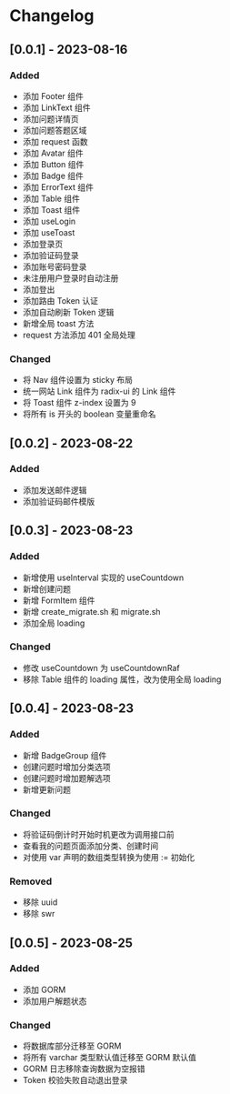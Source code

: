 # Changelog

## [0.0.1] - 2023-08-16

### Added

- 添加 Footer 组件
- 添加 LinkText 组件
- 添加问题详情页
- 添加问题答题区域
- 添加 request 函数
- 添加 Avatar 组件
- 添加 Button 组件
- 添加 Badge 组件
- 添加 ErrorText 组件
- 添加 Table 组件
- 添加 Toast 组件
- 添加 useLogin
- 添加 useToast
- 添加登录页
- 添加验证码登录
- 添加账号密码登录
- 未注册用户登录时自动注册
- 添加登出
- 添加路由 Token 认证
- 添加自动刷新 Token 逻辑
- 新增全局 toast 方法
- request 方法添加 401 全局处理

### Changed

- 将 Nav 组件设置为 sticky 布局
- 统一网站 Link 组件为 radix-ui 的 Link 组件
- 将 Toast 组件 z-index 设置为 9
- 将所有 is 开头的 boolean 变量重命名

## [0.0.2] - 2023-08-22

### Added

- 添加发送邮件逻辑
- 添加验证码邮件模版

## [0.0.3] - 2023-08-23

### Added

- 新增使用 useInterval 实现的 useCountdown
- 新增创建问题
- 新增 FormItem 组件
- 新增 create_migrate.sh 和 migrate.sh
- 添加全局 loading

### Changed

- 修改 useCountdown 为 useCountdownRaf
- 移除 Table 组件的 loading 属性，改为使用全局 loading

## [0.0.4] - 2023-08-23

### Added

- 新增 BadgeGroup 组件
- 创建问题时增加分类选项
- 创建问题时增加题解选项
- 新增更新问题

### Changed

- 将验证码倒计时开始时机更改为调用接口前
- 查看我的问题页面添加分类、创建时间
- 对使用 var 声明的数组类型转换为使用 := 初始化

### Removed

- 移除 uuid
- 移除 swr

## [0.0.5] - 2023-08-25

### Added

- 添加 GORM
- 添加用户解题状态

### Changed

- 将数据库部分迁移至 GORM
- 将所有 varchar 类型默认值迁移至 GORM 默认值
- GORM 日志移除查询数据为空报错
- Token 校验失败自动退出登录